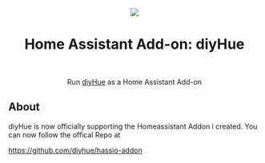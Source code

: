 <div align="center">
<img src="https://github.com/MaxBec/hassio-diyHue/blob/master/diyhue/logo.png">
<h1>Home Assistant Add-on: diyHue</h1>
<br>
<p>Run <a href="https://diyhue.org">diyHue</a> as a Home Assistant Add-on</p>
</div>

## About

diyHue is now officially supporting the Homeassistant Addon i created. You can now follow the offical Repo at

https://github.com/diyhue/hassio-addon